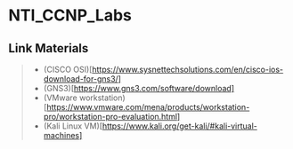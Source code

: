 # NTI_CCNP_Labs

## Link Materials
  > - (CISCO OSI)[https://www.sysnettechsolutions.com/en/cisco-ios-download-for-gns3/]
  > - (GNS3)[https://www.gns3.com/software/download]
  > - (VMware workstation)[https://www.vmware.com/mena/products/workstation-pro/workstation-pro-evaluation.html]
  > - (Kali Linux VM)[https://www.kali.org/get-kali/#kali-virtual-machines]
